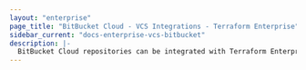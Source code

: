 ```yaml
---
layout: "enterprise"
page_title: "BitBucket Cloud - VCS Integrations - Terraform Enterprise"
sidebar_current: "docs-enterprise-vcs-bitbucket"
description: |-
  BitBucket Cloud repositories can be integrated with Terraform Enterprise by using push command.
---
```

